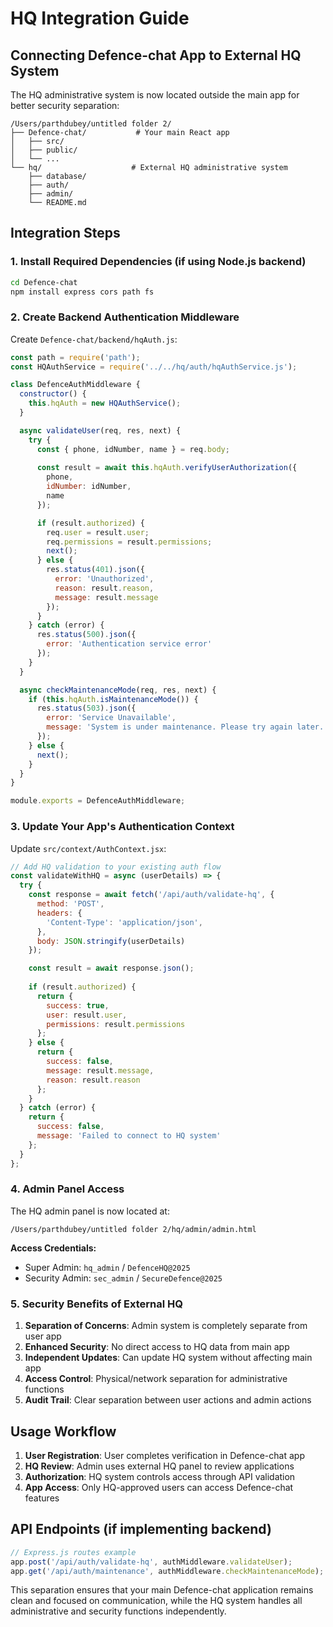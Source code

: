 # HQ Integration Guide

## Connecting Defence-chat App to External HQ System

The HQ administrative system is now located outside the main app for better security separation:

```
/Users/parthdubey/untitled folder 2/
├── Defence-chat/           # Your main React app
│   ├── src/
│   ├── public/
│   └── ...
└── hq/                    # External HQ administrative system
    ├── database/
    ├── auth/
    ├── admin/
    └── README.md
```

## Integration Steps

### 1. Install Required Dependencies (if using Node.js backend)

```bash
cd Defence-chat
npm install express cors path fs
```

### 2. Create Backend Authentication Middleware

Create `Defence-chat/backend/hqAuth.js`:

```javascript
const path = require('path');
const HQAuthService = require('../../hq/auth/hqAuthService.js');

class DefenceAuthMiddleware {
  constructor() {
    this.hqAuth = new HQAuthService();
  }

  async validateUser(req, res, next) {
    try {
      const { phone, idNumber, name } = req.body;
      
      const result = await this.hqAuth.verifyUserAuthorization({
        phone, 
        idNumber: idNumber,
        name
      });

      if (result.authorized) {
        req.user = result.user;
        req.permissions = result.permissions;
        next();
      } else {
        res.status(401).json({
          error: 'Unauthorized',
          reason: result.reason,
          message: result.message
        });
      }
    } catch (error) {
      res.status(500).json({
        error: 'Authentication service error'
      });
    }
  }

  async checkMaintenanceMode(req, res, next) {
    if (this.hqAuth.isMaintenanceMode()) {
      res.status(503).json({
        error: 'Service Unavailable',
        message: 'System is under maintenance. Please try again later.'
      });
    } else {
      next();
    }
  }
}

module.exports = DefenceAuthMiddleware;
```

### 3. Update Your App's Authentication Context

Update `src/context/AuthContext.jsx`:

```javascript
// Add HQ validation to your existing auth flow
const validateWithHQ = async (userDetails) => {
  try {
    const response = await fetch('/api/auth/validate-hq', {
      method: 'POST',
      headers: {
        'Content-Type': 'application/json',
      },
      body: JSON.stringify(userDetails)
    });

    const result = await response.json();
    
    if (result.authorized) {
      return {
        success: true,
        user: result.user,
        permissions: result.permissions
      };
    } else {
      return {
        success: false,
        message: result.message,
        reason: result.reason
      };
    }
  } catch (error) {
    return {
      success: false,
      message: 'Failed to connect to HQ system'
    };
  }
};
```

### 4. Admin Panel Access

The HQ admin panel is now located at:
```
/Users/parthdubey/untitled folder 2/hq/admin/admin.html
```

**Access Credentials:**
- Super Admin: `hq_admin` / `DefenceHQ@2025`
- Security Admin: `sec_admin` / `SecureDefence@2025`

### 5. Security Benefits of External HQ

1. **Separation of Concerns**: Admin system is completely separate from user app
2. **Enhanced Security**: No direct access to HQ data from main app
3. **Independent Updates**: Can update HQ system without affecting main app
4. **Access Control**: Physical/network separation for administrative functions
5. **Audit Trail**: Clear separation between user actions and admin actions

## Usage Workflow

1. **User Registration**: User completes verification in Defence-chat app
2. **HQ Review**: Admin uses external HQ panel to review applications
3. **Authorization**: HQ system controls access through API validation
4. **App Access**: Only HQ-approved users can access Defence-chat features

## API Endpoints (if implementing backend)

```javascript
// Express.js routes example
app.post('/api/auth/validate-hq', authMiddleware.validateUser);
app.get('/api/auth/maintenance', authMiddleware.checkMaintenanceMode);
```

This separation ensures that your main Defence-chat application remains clean and focused on communication, while the HQ system handles all administrative and security functions independently.
